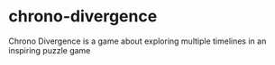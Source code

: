 # chrono-divergence
Chrono Divergence is a game about exploring multiple timelines in an inspiring puzzle game
